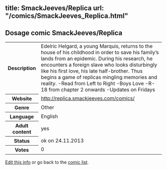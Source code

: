 title: SmackJeeves/Replica
url: "/comics/SmackJeeves_Replica.html"
---
Dosage comic SmackJeeves/Replica
-----------------------------------------

<p id="msg"></p>
<script type="text/javascript">
if (window.location.search === '?edit_info_mail=sent_ok') {
  var elem = document.getElementById("msg");
  elem.innerHTML = 'Edited information sucessfully sent for review, which is usually done daily. Thanks!';
  elem.className = 'ok';
}
</script>
<table class="comicinfo">
<tr>
<th>Description</th><td>Edelric Helgard, a young Marquis, returns to the house of his childhood in order to save his family’s lands from an epidemic. During his research, he encounters a foreign slave who looks disturbingly like his first love, his late half-brother. Thus begins a game of replicas mingling memories and reality. -Read from Left to Right -Boys Love -R-18 from chapter 2 onwards -Updates on Fridays</td>
</tr>
<tr>
<th>Website</th><td><a href="http://replica.smackjeeves.com/comics/">http://replica.smackjeeves.com/comics/</a></td>
</tr>
<tr>
<th>Genre</th><td>Other</td>
</tr>
<tr>
<th>Language</th><td>English</td>
</tr>
<tr>
<th>Adult content</th><td>yes</td>
</tr>
<tr>
<th>Status</th><td>ok on 24.11.2013</td>
</tr>
<tr>
<th>Votes</th><td>0</td>
</tr>
</table>

[Edit this info](SmackJeeves_Replica_edit.html) or go back to the [comic list](../comic-index.html).
